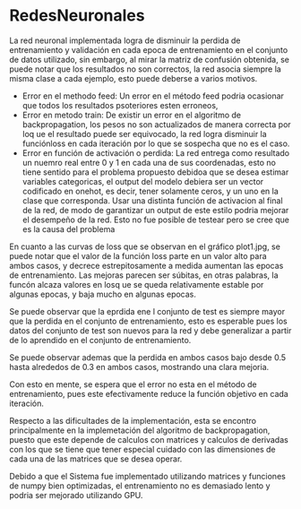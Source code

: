 # RedesNeuronales

La red neuronal implementada logra de disminuir la perdida de entrenamiento y validación en cada epoca de entrenamiento en el conjunto de datos utilizado, 
sin embargo, al mirar la matriz de confusión obtenida, se puede notar que los resultados no son correctos, la red asocia siempre la misma clase
a cada ejemplo, esto puede deberse a varios motivos.

- Error en el methodo feed: Un error en el método feed podria ocasionar que todos los resultados psoteriores esten erroneos,
- Error en metodo train: De existir un error en el algoritmo de backpropagation, los pesos no son actualizados de manera correcta por loq ue el resultado puede ser equivocado, la red logra disminuir la funciónloss en cada iteración por lo que se sospecha que no es el caso.
- Error en función de activación o perdida: La red entrega como resultado un nuemro real entre 0 y 1 en cada una de sus coordenadas, esto no tiene sentido para el problema propuesto debidoa que se desea estimar variables categoricas, el output del modelo debiera ser un vector codificado en onehot, es decir, tener solamente ceros, y un uno en la clase que corresponda. Usar una distinta función de activacion al final de la red, de modo de garantizar un output de este estilo podria mejorar el desempeño de la red. Esto no fue posible de testear pero se cree que es la causa del problema

En cuanto a las curvas de loss que se observan en el gráfico plot1.jpg, se puede notar que el valor de la función loss parte en un valor alto para ambos casos, y decrece estrepitosamente a medida aumentan las epocas de entrenamiento. Las mejoras parecen ser súbitas, en otras palabras, la funcón alcaza valores en losq ue se queda relativamente estable por algunas epocas, y baja mucho en algunas epocas. 

Se puede observar que la eprdida ene l conjunto de test es siempre mayor que la perdida en el conjunto de entrenamiento, esto es esperable pues los datos del conjunto de test son nuevos para la red y debe generalizar a partir de lo aprendido en el conjunto de entrenamiento.

Se puede observar ademas que la perdida en ambos casos bajo desde 0.5 hasta alrededos de 0.3 en ambos casos, mostrando una clara mejoria. 

Con esto en mente, se espera que el error no esta en el método de entrenamiento, pues este efectivamente reduce la función objetivo en cada iteración.

Respecto a las dificultades de la implementación, esta se encontro principalmente en la implemetación del algoritmo de backpropagation, puesto que este depende de calculos con matrices y calculos de derivadas con los que se tiene que tener especial cuidado con las dimensiones de cada una de las matrices que se desea operar.

Debido a que el Sistema fue implementado utilizando matrices y funciones de numpy bien optimizadas, el entrenamiento no es demasiado lento y podria ser mejorado utilizando GPU.
